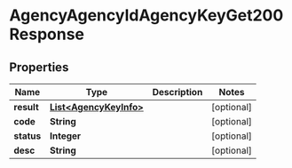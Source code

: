 

# AgencyAgencyIdAgencyKeyGet200Response


## Properties

| Name | Type | Description | Notes |
|------------ | ------------- | ------------- | -------------|
|**result** | [**List&lt;AgencyKeyInfo&gt;**](AgencyKeyInfo.md) |  |  [optional] |
|**code** | **String** |  |  [optional] |
|**status** | **Integer** |  |  [optional] |
|**desc** | **String** |  |  [optional] |



